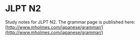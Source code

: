 # JLPT N2

Study notes for JLPT N2. The grammar page is published here: 
[http://www.mholmes.com/japanese/grammar/](http://www.mholmes.com/japanese/grammar/)
